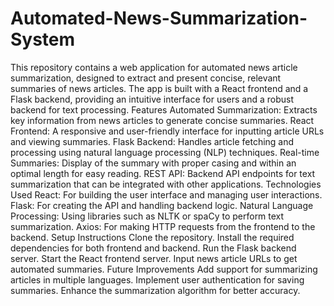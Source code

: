 # Automated-News-Summarization-System
This repository contains a web application for automated news article summarization, designed to extract and present concise, relevant summaries of news articles. The app is built with a React frontend and a Flask backend, providing an intuitive interface for users and a robust backend for text processing.
Features
Automated Summarization: Extracts key information from news articles to generate concise summaries.
React Frontend: A responsive and user-friendly interface for inputting article URLs and viewing summaries.
Flask Backend: Handles article fetching and processing using natural language processing (NLP) techniques.
Real-time Summaries: Display of the summary with proper casing and within an optimal length for easy reading.
REST API: Backend API endpoints for text summarization that can be integrated with other applications.
Technologies Used
React: For building the user interface and managing user interactions.
Flask: For creating the API and handling backend logic.
Natural Language Processing: Using libraries such as NLTK or spaCy to perform text summarization.
Axios: For making HTTP requests from the frontend to the backend.
Setup Instructions
Clone the repository.
Install the required dependencies for both frontend and backend.
Run the Flask backend server.
Start the React frontend server.
Input news article URLs to get automated summaries.
Future Improvements
Add support for summarizing articles in multiple languages.
Implement user authentication for saving summaries.
Enhance the summarization algorithm for better accuracy.

